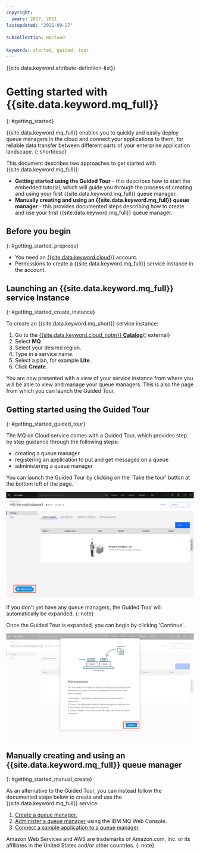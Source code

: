 ```yaml
---
copyright:
  years: 2017, 2021
lastupdated: "2021-09-27"

subcollection: mqcloud

keywords: started, guided, tour
---
```


{{site.data.keyword.attribute-definition-list}}

# Getting started with {{site.data.keyword.mq_full}}
{: #getting_started}

{{site.data.keyword.mq_full}} enables you to quickly and easily deploy queue managers in the cloud and connect your applications to them, for reliable data transfer between different parts of your enterprise application landscape.
{: shortdesc}

This document describes two approaches to get started with {{site.data.keyword.mq_full}}:

- **Getting started using the Guided Tour** - this describes how to start the embedded tutorial, which will guide you through the process of creating and using your first {{site.data.keyword.mq_full}} queue manager.
- **Manually creating and using an {{site.data.keyword.mq_full}} queue manager** - this provides documented steps describing how to create and use your first {{site.data.keyword.mq_full}} queue manager.

## Before you begin
{: #getting_started_prepreqs}

* You need an [{{site.data.keyword.cloud}}](https://cloud.ibm.com/registration/) account.
* Permissions to create a {{site.data.keyword.mq_full}} service instance in the account.

## Launching an {{site.data.keyword.mq_full}} service Instance
{: #getting_started_create_instance}

To create an {{site.data.keyword.mq_short}} service instance:

1. Go to the [{{site.data.keyword.cloud_notm}} **Catalog**](https://cloud.ibm.com/catalog?category=integration){: external}
2. Select **MQ**
3. Select your desired region.
4. Type in a service name.
5. Select a plan, for example **Lite**.
6. Click **Create**.

You are now presented with a view of your service instance from where you will be able to view and manage your queue managers. This is also the page from which you can launch the Guided Tour.

## Getting started using the Guided Tour
{: #getting_started_guided_tour}

The MQ on Cloud service comes with a Guided Tour, which provides step by step guidance through the following steps:

- creating a queue manager
- registering an application to put and get messages on a queue
- administering a queue manager

You can launch the Guided Tour by clicking on the 'Take the tour' button at the bottom left of the page.

![Image showing the location of the Guided Tour launch icon](./images/mqoc_getting_started_gt_icon.png)

If you don't yet have any queue managers, the Guided Tour will automatically be expanded. {: note}

Once the Guided Tour is expanded, you can begin by clicking 'Continue'.

![Image showing the location of the Guided Tour start icon](./images/mqoc_getting_started_gt_open.png)

## Manually creating and using an {{site.data.keyword.mq_full}} queue manager
{: #getting_started_manual_create}

As an alternative to the Guided Tour, you can instead follow the documented steps below to create and use the {{site.data.keyword.mq_full}} service:

1. [Create a queue manager.](/docs/mqcloud?topic=mqcloud-mqoc_create_qm)
2. [Administer a queue manager](/docs/mqcloud?topic=mqcloud-mqoc_admin_mqweb) using the IBM MQ Web Console.
3. [Connect a sample application to a queue manager.](/docs/mqcloud?topic=mqcloud-mqoc_connect_app_qm)

Amazon Web Services and AWS are trademarks of Amazon.com, Inc. or its affiliates in the United States and/or other countries.
{: note}
